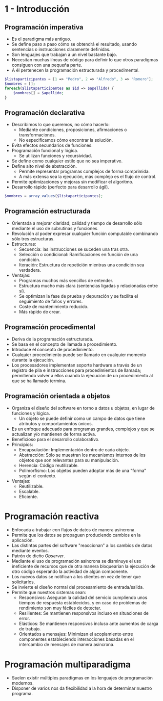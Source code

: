 # 1 - Introducción

## Programación imperativa

- Es el paradigma más antiguo.
- Se define paso a paso cómo se obtendrá el resultado, usando sentencias o instrucciones claramente definidas.
- Son lenguajes que trabajan a un nivel bastante bajo.
- Necesitan muchas líneas de código para definir lo que otros paradigmas consiguen con una pequeña parte.
- A él pertenecen la programación estructurada y procedimental.

```php
$listaparticipantes = [1 => "Pedro", 2 => "Alfredo", 3 => "Romero"];
$nombres = [];
foreach($listaparticipantes as $id => $apellido) {
    $nombres[] = $apellido;
}
```

## Programación declarativa

- Describimos lo que queremos, no cómo hacerlo:
    - Mediante condiciones, proposiciones, afirmaciones o transformaciones.
    - No especificamos cómo encontrar la solución.
- Evita efectos secundarios de funciones.
- Programación funcional y lógica.
    - Se utilizan funciones y recursividad.
- Se define como cualquier estilo que no sea imperativo.
- Define alto nivel de abstracción.
    - Permite representar programas complejos de forma comprimida.
    - A más extensa sea la ejecución, más complejo es el flujo de control.
- Permite optimizaciones y mejoras sin modificar el algoritmo.
- Desarrollo rápido (perfecto para desarrollo ágil).

```php
$nombres = array_values($listaparticipantes);
```

## Programación estructurada

- Orientada a mejorar claridad, calidad y tiempo de desarrollo sólo mediante el uso de subrutinas y funciones.
- Revolución al poder expresar cualquier función computable combinando sólo tres estructuras.
- Estructuras:
    - Secuencia: las instrucciones se suceden una tras otra.
    - Selección o condicional: Ramificaciones en función de una condición.
    - Iteración: Estructura de repetición mientras una condición sea verdadera.
- Ventajas:
    - Programas muchos más sencillos de entender.
    - Estructura mucho más clara (sentencias ligadas y relacionadas entre sí).
    - Se optimizan la fase de prueba y depuración y se facilita el seguimiento de fallos y errores.
    - Coste de mantenimiento reducido.
    - Más rápido de crear.

## Programación procedimental

- Deriva de la programación estructurada.
- Se basa en el concepto de llamada a procedimiento.
- Introduce el concepto de procedimiento.
- Cualquier procedimiento puede ser llamado en cualquier momento durante la ejecución.
- Los procesadores implementan soporte hardware a través de un registro de pila e instrucciones para procedimientos de llamada; permitiendo volver a ellos cuando la ejecución de un procedimiento al que se ha llamado termina.

## Programación orientada a objetos

- Organiza el diseño del software en torno a datos u objetos, en lugar de funciones y lógica.
    - Un objeto se puede definir como un campo de datos que tiene atributos y comportamientos únicos.
- Es un enfoque adecuado para programas grandes, complejos y que se actualizan y/o mantienen de forma activa.
- Beneficioso para el desarrollo colaborativo.
- Principios:
    - Encapsulación: Implementación dentro de cada objeto.
    - Abstracción: Sólo se muestran los mecanismos internos de los objetos que son relevantes para su manipulación.
    - Herencia: Código reutilizable.
    - Polimorfismo: Los objetos pueden adoptar más de una "forma" según el contexto.
- Ventajas:
    - Reutilizable.
    - Escalable.
    - Eficiente.

# Programación reactiva

- Enfocada a trabajar con flujos de datos de manera asíncrona.
- Permite que los datos se propaguen produciendo cambios en la aplicación.
- Las distintas partes del software "reaccionan" a los cambios de datos mediante eventos.
- Patrón de dieño *Observer*.
- Mediante el uso de programación asíncrona se disminuye el uso ineficiente de recursos que de otra manera bloquearían la ejecución de otro código esperando la actividad de algún componente.
- Los nuevos datos se notifican a los clientes en vez de tener que solicitarlos.
- Se invierte el diseño normal del procesamiento de entrada/salida.
- Permite que nuestros sistemas sean:
    - Responsivos: Aseguran la calidad del servicio cumpliendo unos tiempos de respuesta establecidos, y en caso de problemas de rendimiento son muy fáciles de detectar.
    - Resilientes: Se mantienen responsivos incluso en situaciones de error.
    - Elásticos: Se mantienen responsivos incluso ante aumentos de carga de trabajo.
    - Orientados a mensajes: Minimizan el acoplamiento entre componentes estableciendo interacciones basadas en el intercambio de mensajes de manera asíncrona.

# Programación multiparadigma

- Suelen existir múltiples paradigmas en los lenguajes de programación modernos.
- Disponer de varios nos da flexibilidad a la hora de determinar nuestro programa.